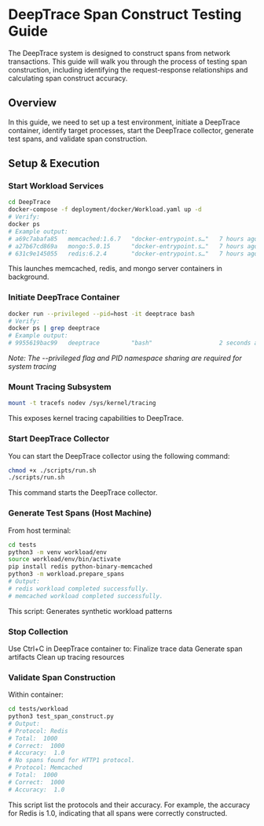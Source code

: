 # DeepTrace Span Construct Testing Guide

The DeepTrace system is designed to construct spans from network transactions. This guide will walk you through the process of testing span construction, including identifying the request-response relationships and calculating span construct accuracy.

## Overview

In this guide, we need to set up a test environment, initiate a DeepTrace container, identify target processes, start the DeepTrace collector, generate test spans, and validate span construction.

## Setup & Execution

### Start Workload Services

```bash
cd DeepTrace
docker-compose -f deployment/docker/Workload.yaml up -d
# Verify:
docker ps
# Example output:
# a69c7abafa85   memcached:1.6.7   "docker-entrypoint.s…"   7 hours ago   Up 7 hours   0.0.0.0:11211->11211/tcp   memcached-workload
# a27b67cd869a   mongo:5.0.15      "docker-entrypoint.s…"   7 hours ago   Up 7 hours   0.0.0.0:27017->27017/tcp   mongo-workload
# 631c9e145055   redis:6.2.4       "docker-entrypoint.s…"   7 hours ago   Up 7 hours   0.0.0.0:6379->6379/tcp     redis-workload
```

This launches memcached, redis, and mongo server containers in background.
### Initiate DeepTrace Container

```bash
docker run --privileged --pid=host -it deeptrace bash
# Verify:
docker ps | grep deeptrace
# Example output:
# 9955619bac99   deeptrace         "bash"                   2 seconds ago   Up 2 seconds                              relaxed_panini
```

_Note: The --privileged flag and PID namespace sharing are required for system tracing_
### Mount Tracing Subsystem

```bash
mount -t tracefs nodev /sys/kernel/tracing
```

This exposes kernel tracing capabilities to DeepTrace.

### Start DeepTrace Collector

You can start the DeepTrace collector using the following command:
```bash
chmod +x ./scripts/run.sh
./scripts/run.sh
```
This command starts the DeepTrace collector.

### Generate Test Spans (Host Machine)
From host terminal:

```bash
cd tests
python3 -m venv workload/env
source workload/env/bin/activate
pip install redis python-binary-memcached
python3 -m workload.prepare_spans
# Output:
# redis workload completed successfully.
# memcached workload completed successfully.
```

This script:
    Generates synthetic workload patterns
### Stop Collection
Use Ctrl+C in DeepTrace container to:
    Finalize trace data
    Generate span artifacts
    Clean up tracing resources
### Validate Span Construction
Within container:

```bash
cd tests/workload
python3 test_span_construct.py
# Output:
# Protocol: Redis
# Total:  1000
# Correct:  1000
# Accuracy:  1.0
# No spans found for HTTP1 protocol.
# Protocol: Memcached
# Total:  1000
# Correct:  1000
# Accuracy:  1.0
```

This script list the protocols and their accuracy. For example, the accuracy for Redis is 1.0, indicating that all spans were correctly constructed.
